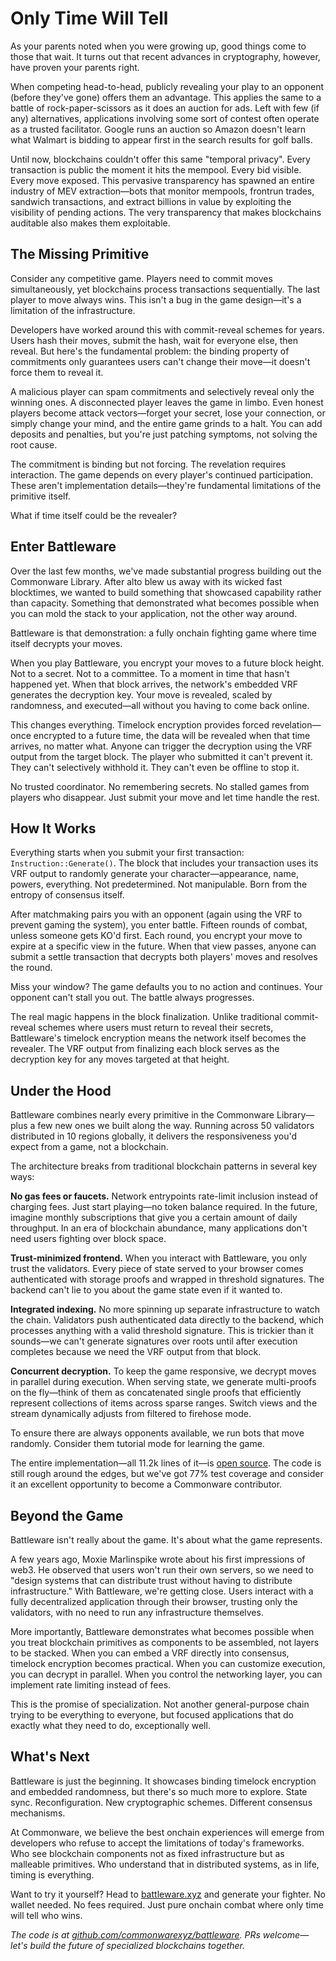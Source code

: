 # Only Time Will Tell

As your parents noted when you were growing up, good things come to those that wait. It turns out that recent advances in cryptography, however, have proven your parents right.

When competing head-to-head, publicly revealing your play to an opponent (before they've gone) offers them an advantage. This applies the same to a battle of rock-paper-scissors as it does an auction for ads. Left with few (if any) alternatives, applications involving some sort of contest often operate as a trusted facilitator. Google runs an auction so Amazon doesn't learn what Walmart is bidding to appear first in the search results for golf balls.

Until now, blockchains couldn't offer this same "temporal privacy". Every transaction is public the moment it hits the mempool. Every bid visible. Every move exposed. This pervasive transparency has spawned an entire industry of MEV extraction—bots that monitor mempools, frontrun trades, sandwich transactions, and extract billions in value by exploiting the visibility of pending actions. The very transparency that makes blockchains auditable also makes them exploitable.

## The Missing Primitive

Consider any competitive game. Players need to commit moves simultaneously, yet blockchains process transactions sequentially. The last player to move always wins. This isn't a bug in the game design—it's a limitation of the infrastructure.

Developers have worked around this with commit-reveal schemes for years. Users hash their moves, submit the hash, wait for everyone else, then reveal. But here's the fundamental problem: the binding property of commitments only guarantees users can't change their move—it doesn't force them to reveal it.

A malicious player can spam commitments and selectively reveal only the winning ones. A disconnected player leaves the game in limbo. Even honest players become attack vectors—forget your secret, lose your connection, or simply change your mind, and the entire game grinds to a halt. You can add deposits and penalties, but you're just patching symptoms, not solving the root cause.

The commitment is binding but not forcing. The revelation requires interaction. The game depends on every player's continued participation. These aren't implementation details—they're fundamental limitations of the primitive itself.

What if time itself could be the revealer?

## Enter Battleware

Over the last few months, we've made substantial progress building out the Commonware Library. After alto blew us away with its wicked fast blocktimes, we wanted to build something that showcased capability rather than capacity. Something that demonstrated what becomes possible when you can mold the stack to your application, not the other way around.

Battleware is that demonstration: a fully onchain fighting game where time itself decrypts your moves.

When you play Battleware, you encrypt your moves to a future block height. Not to a secret. Not to a committee. To a moment in time that hasn't happened yet. When that block arrives, the network's embedded VRF generates the decryption key. Your move is revealed, scaled by randomness, and executed—all without you having to come back online.

This changes everything. Timelock encryption provides forced revelation—once encrypted to a future time, the data will be revealed when that time arrives, no matter what. Anyone can trigger the decryption using the VRF output from the target block. The player who submitted it can't prevent it. They can't selectively withhold it. They can't even be offline to stop it.

No trusted coordinator. No remembering secrets. No stalled games from players who disappear. Just submit your move and let time handle the rest.

## How It Works

Everything starts when you submit your first transaction: `Instruction::Generate()`. The block that includes your transaction uses its VRF output to randomly generate your character—appearance, name, powers, everything. Not predetermined. Not manipulable. Born from the entropy of consensus itself.

After matchmaking pairs you with an opponent (again using the VRF to prevent gaming the system), you enter battle. Fifteen rounds of combat, unless someone gets KO'd first. Each round, you encrypt your move to expire at a specific view in the future. When that view passes, anyone can submit a settle transaction that decrypts both players' moves and resolves the round.

Miss your window? The game defaults you to no action and continues. Your opponent can't stall you out. The battle always progresses.

The real magic happens in the block finalization. Unlike traditional commit-reveal schemes where users must return to reveal their secrets, Battleware's timelock encryption means the network itself becomes the revealer. The VRF output from finalizing each block serves as the decryption key for any moves targeted at that height.

## Under the Hood

Battleware combines nearly every primitive in the Commonware Library—plus a few new ones we built along the way. Running across 50 validators distributed in 10 regions globally, it delivers the responsiveness you'd expect from a game, not a blockchain.

The architecture breaks from traditional blockchain patterns in several key ways:

**No gas fees or faucets.** Network entrypoints rate-limit inclusion instead of charging fees. Just start playing—no token balance required. In the future, imagine monthly subscriptions that give you a certain amount of daily throughput. In an era of blockchain abundance, many applications don't need users fighting over block space.

**Trust-minimized frontend.** When you interact with Battleware, you only trust the validators. Every piece of state served to your browser comes authenticated with storage proofs and wrapped in threshold signatures. The backend can't lie to you about the game state even if it wanted to.

**Integrated indexing.** No more spinning up separate infrastructure to watch the chain. Validators push authenticated data directly to the backend, which processes anything with a valid threshold signature. This is trickier than it sounds—we can't generate signatures over roots until after execution completes because we need the VRF output from that block.

**Concurrent decryption.** To keep the game responsive, we decrypt moves in parallel during execution. When serving state, we generate multi-proofs on the fly—think of them as concatenated single proofs that efficiently represent collections of items across sparse ranges. Switch views and the stream dynamically adjusts from filtered to firehose mode.

To ensure there are always opponents available, we run bots that move randomly. Consider them tutorial mode for learning the game.

The entire implementation—all 11.2k lines of it—is [open source](https://github.com/commonwarexyz/battleware). The code is still rough around the edges, but we've got 77% test coverage and consider it an excellent opportunity to become a Commonware contributor.

## Beyond the Game

Battleware isn't really about the game. It's about what the game represents.

A few years ago, Moxie Marlinspike wrote about his first impressions of web3. He observed that users won't run their own servers, so we need to "design systems that can distribute trust without having to distribute infrastructure." With Battleware, we're getting close. Users interact with a fully decentralized application through their browser, trusting only the validators, with no need to run any infrastructure themselves.

More importantly, Battleware demonstrates what becomes possible when you treat blockchain primitives as components to be assembled, not layers to be stacked. When you can embed a VRF directly into consensus, timelock encryption becomes practical. When you can customize execution, you can decrypt in parallel. When you control the networking layer, you can implement rate limiting instead of fees.

This is the promise of specialization. Not another general-purpose chain trying to be everything to everyone, but focused applications that do exactly what they need to do, exceptionally well.

## What's Next

Battleware is just the beginning. It showcases binding timelock encryption and embedded randomness, but there's so much more to explore. State sync. Reconfiguration. New cryptographic schemes. Different consensus mechanisms.

At Commonware, we believe the best onchain experiences will emerge from developers who refuse to accept the limitations of today's frameworks. Who see blockchain components not as fixed infrastructure but as malleable primitives. Who understand that in distributed systems, as in life, timing is everything.

Want to try it yourself? Head to [battleware.xyz](https://battleware.xyz) and generate your fighter. No wallet needed. No fees required. Just pure onchain combat where only time will tell who wins.

*The code is at [github.com/commonwarexyz/battleware](https://github.com/commonwarexyz/battleware). PRs welcome—let's build the future of specialized blockchains together.*
